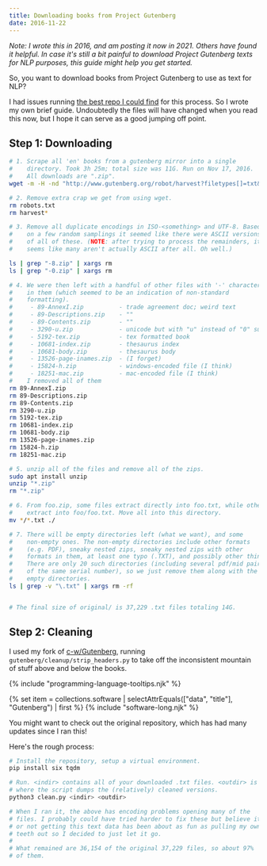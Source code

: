 ```yaml
---
title: Downloading books from Project Gutenberg
date: 2016-11-22
---
```


_Note: I wrote this in 2016, and am posting it now in 2021. Others have found it helpful. In case it's still a bit painful to download Project Gutenberg texts for NLP purposes, this guide might help you get started._

So, you want to download books from Project Gutenberg to use as text for NLP?

I had issues running [the best repo I could find](https://github.com/c-w/gutenberg) for this process. So I wrote my own brief guide. Undoubtedly the files will have changed when you read this now, but I hope it can serve as a good jumping off point.

## Step 1: Downloading

```bash
# 1. Scrape all 'en' books from a gutenberg mirror into a single
#    directory. Took 3h 25m; total size was 11G. Run on Nov 17, 2016.
#    All downloads are ".zip".
wget -m -H -nd "http://www.gutenberg.org/robot/harvest?filetypes[]=txt&langs[]=en"

# 2. Remove extra crap we get from using wget.
rm robots.txt
rm harvest*

# 3. Remove all duplicate encodings in ISO-<something> and UTF-8. Based
#    on a few random samplings it seemed like there were ASCII versions
#    of all of these. (NOTE: after trying to process the remainders, it
#    seems like many aren't actually ASCII after all. Oh well.)

ls | grep "-8.zip" | xargs rm
ls | grep "-0.zip" | xargs rm

# 4. We were then left with a handful of other files with '-' characters
#    in them (which seemed to be an indication of non-standard
#    formatting).
#     - 89-AnnexI.zip          - trade agreement doc; weird text
#     - 89-Descriptions.zip    - ""
#     - 89-Contents.zip        - ""
#     - 3290-u.zip             - unicode but with "u" instead of "0" suffix
#     - 5192-tex.zip           - tex formatted book
#     - 10681-index.zip        - thesaurus index
#     - 10681-body.zip         - thesaurus body
#     - 13526-page-inames.zip  - (I forget)
#     - 15824-h.zip            - windows-encoded file (I think)
#     - 18251-mac.zip          - mac-encoded file (I think)
#    I removed all of them
rm 89-AnnexI.zip
rm 89-Descriptions.zip
rm 89-Contents.zip
rm 3290-u.zip
rm 5192-tex.zip
rm 10681-index.zip
rm 10681-body.zip
rm 13526-page-inames.zip
rm 15824-h.zip
rm 18251-mac.zip

# 5. unzip all of the files and remove all of the zips.
sudo apt install unzip
unzip "*.zip"
rm "*.zip"

# 6. From foo.zip, some files extract directly into foo.txt, while other
#    extract into foo/foo.txt. Move all into this directory.
mv */*.txt ./

# 7. There will be empty directories left (what we want), and some
#    non-empty ones. The non-empty directories include other formats
#    (e.g. PDF), sneaky nested zips, sneaky nested zips with other
#    formats in them, at least one typo (.TXT), and possibly other things.
#    There are only 20 such directories (including several pdf/mid pairings
#    of the same serial number), so we just remove them along with the
#    empty directories.
ls | grep -v "\.txt" | xargs rm -rf


# The final size of original/ is 37,229 .txt files totaling 14G.
```

## Step 2: Cleaning

I used my fork of [c-w/Gutenberg](https://github.com/c-w/gutenberg), running `gutenberg/cleanup/strip_headers.py` to take off the inconsistent mountain of stuff above and below the books.

{% include "programming-language-tooltips.njk" %}


{% set item = collections.software | selectAttrEquals(["data", "title"], "Gutenberg") | first %}
{% include "software-long.njk" %}


You might want to check out the original repository, which has had many updates since I ran this!

Here's the rough process:

```bash
# Install the repository, setup a virtual environment.
pip install six tqdm

# Run. <indir> contains all of your downloaded .txt files. <outdir> is
# where the script dumps the (relatively) cleaned versions.
python3 clean.py <indir> <outdir>

# When I ran it, the above has encoding problems opening many of the
# files. I probably could have tried harder to fix these but believe it
# or not getting this text data has been about as fun as pulling my own
# teeth out so I decided to just let it go.
#
# What remained are 36,154 of the original 37,229 files, so about 97%
# of them.
```
